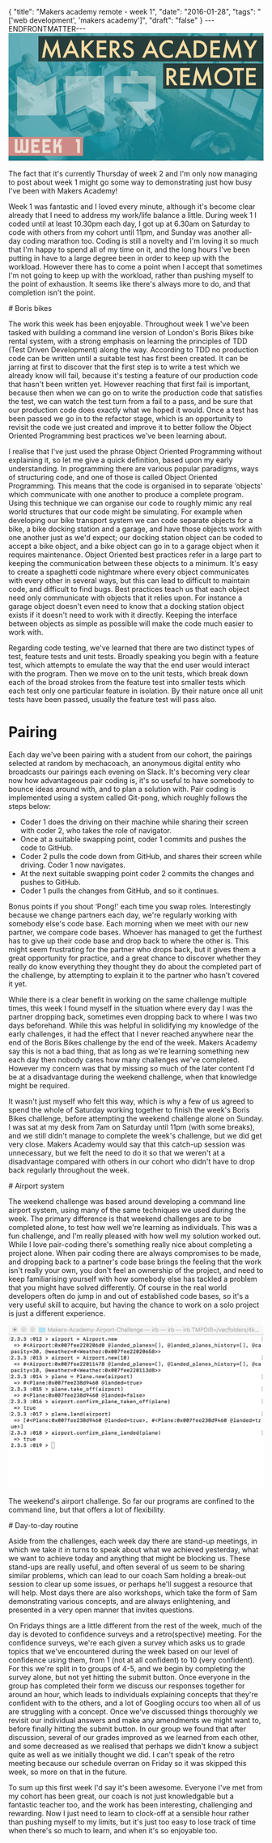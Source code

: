 {
  "title": "Makers academy remote - week 1",
  "date": "2016-01-28",
  "tags": "['web development', 'makers academy']",
  "draft": "false"
}
---ENDFRONTMATTER---
![Makers Academy remote week 1](media/makers-academy-remote-week-1-header.png "Makers Academy remote week 1")

The fact that it's currently Thursday of week 2 and I'm only now managing to post about week 1 might go some way to demonstrating just how busy I've been with Makers Academy!

Week 1 was fantastic and I loved every minute, although it's become clear already that I need to address my work/life balance a little. During week 1 I coded until at least 10.30pm each day, I got up at 6.30am on Saturday to code with others from my cohort until 11pm, and Sunday was another all-day coding marathon too. Coding is still a novelty and I'm loving it so much that I'm happy to spend all of my time on it, and the long hours I've been putting in have to a large degree been in order to keep up with the workload. However there has to come a point when I accept that sometimes I'm not going to keep up with the workload, rather than pushing myself to the point of exhaustion. It seems like there's always more to do, and that completion isn't the point.

# Boris bikes

The work this week has been enjoyable. Throughout week 1 we've been tasked with building a command line version of London's Boris Bikes bike rental system, with a strong emphasis on learning the principles of TDD (Test Driven Development) along the way. According to TDD no production code can be written until a suitable test has first been created. It can be jarring at first to discover that the first step is to write a test which we already know will fail, because it's testing a feature of our production code that hasn't been written yet. However reaching that first fail is important, because then when we can go on to write the production code that satisfies the test, we can watch the test turn from a fail to a pass, and be sure that our production code does exactly what we hoped it would. Once a test has been passed we go in to the refactor stage, which is an opportunity to revisit the code we just created and improve it to better follow the Object Oriented Programming best practices we've been learning about.

I realise that I've just used the phrase Object Oriented Programming without explaining it, so let me give a quick definition, based upon my early understanding. In programming there are various popular paradigms, ways of structuring code, and one of those is called Object Oriented Programming. This means that the code is organised in to separate ‘objects' which communicate with one another to produce a complete program. Using this technique we can organise our code to roughly mimic any real world structures that our code might be simulating. For example when developing our bike transport system we can code separate objects for a bike, a bike docking station and a garage, and have those objects work with one another just as we'd expect; our docking station object can be coded to accept a bike object, and a bike object can go in to a garage object when it requires maintenance. Object Oriented best practices refer in a large part to keeping the communication between these objects to a minimum. It's easy to create a spaghetti code nightmare where every object communicates with every other in several ways, but this can lead to difficult to maintain code, and difficult to find bugs. Best practices teach us that each object need only communicate with objects that it relies upon. For instance a garage object doesn't even need to know that a docking station object exists if it doesn't need to work with it directly. Keeping the interface between objects as simple as possible will make the code much easier to work with.

Regarding code testing, we've learned that there are two distinct types of test, feature tests and unit tests. Broadly speaking you begin with a feature test, which attempts to emulate the way that the end user would interact with the program. Then we move on to the unit tests, which break down each of the broad strokes from the feature test into smaller tests which each test only one particular feature in isolation. By their nature once all unit tests have been passed, usually the feature test will pass also.

# Pairing

Each day we've been pairing with a student from our cohort, the pairings selected at random by mechacoach, an anonymous digital entity who broadcasts our pairings each evening on Slack. It's becoming very clear now how advantageous pair coding is, it's so useful to have somebody to bounce ideas around with, and to plan a solution with. Pair coding is implemented using a system called Git-pong, which roughly follows the steps below:

- Coder 1 does the driving on their machine while sharing their screen with coder 2, who takes the role of navigator.
- Once at a suitable swapping point, coder 1 commits and pushes the code to GitHub.
- Coder 2 pulls the code down from GitHub, and shares their screen while driving. Coder 1 now navigates.
- At the next suitable swapping point coder 2 commits the changes and pushes to GitHub.
- Coder 1 pulls the changes from GitHub, and so it continues.

Bonus points if you shout ‘Pong!' each time you swap roles. Interestingly because we change partners each day, we're regularly working with somebody else's code base. Each morning when we meet with our new partner, we compare code bases. Whoever has managed to get the furthest has to give up their code base and drop back to where the other is. This might seem frustrating for the partner who drops back, but it gives them a great opportunity for practice, and a great chance to discover whether they really do know everything they thought they do about the completed part of the challenge, by attempting to explain it to the partner who hasn't covered it yet.

While there is a clear benefit in working on the same challenge multiple times, this week I found myself in the situation where every day I was the partner dropping back, sometimes even dropping back to where I was two days beforehand. While this was helpful in solidifying my knowledge of the early challenges, it had the effect that I never reached anywhere near the end of the Boris Bikes challenge by the end of the week. Makers Academy say this is not a bad thing, that as long as we're learning something new each day then nobody cares how many challenges we've completed. However my concern was that by missing so much of the later content I'd be at a disadvantage during the weekend challenge, when that knowledge might be required.

It wasn't just myself who felt this way, which is why a few of us agreed to spend the whole of Saturday working together to finish the week's Boris Bikes challenge, before attempting the weekend challenge alone on Sunday. I was sat at my desk from 7am on Saturday until 11pm (with some breaks), and we still didn't manage to complete the week's challenge, but we did get very close. Makers Academy would say that this catch-up session was unnecessary, but we felt the need to do it so that we weren't at a disadvantage compared with others in our cohort who didn't have to drop back regularly throughout the week.

# Airport system

The weekend challenge was based around developing a command line airport system, using many of the same techniques we used during the week. The primary difference is that weekend challenges are to be completed alone, to test how well we're learning as individuals. This was a fun challenge, and I'm really pleased with how well my solution worked out. While I love pair-coding there's something really nice about completing a project alone. When pair coding there are always compromises to be made, and dropping back to a partner's code base brings the feeling that the work isn't really your own, you don't feel an ownership of the project, and need to keep familiarising yourself with how somebody else has tackled a problem that you might have solved differently. Of course in the real world developers often do jump in and out of established code bases, so it's a very useful skill to acquire, but having the chance to work on a solo project is just a different experience.

![Makers Academy remote week 1 airport challenge](media/makers-academy-remote-week-1-airport-challenge.png "Makers Academy remote week 1 airport challenge")

<p class="image-caption">The weekend's airport challenge. So far our programs are confined to the command line, but that offers a lot of flexibility.</p>

# Day-to-day routine

Aside from the challenges, each week day there are stand-up meetings, in which we take it in turns to speak about what we achieved yesterday, what we want to achieve today and anything that might be blocking us. These stand-ups are really useful, and often several of us seem to be sharing similar problems, which can lead to our coach Sam holding a break-out session to clear up some issues, or perhaps he'll suggest a resource that will help. Most days there are also workshops, which take the form of Sam demonstrating various concepts, and are always enlightening, and presented in a very open manner that invites questions.

On Fridays things are a little different from the rest of the week, much of the day is devoted to confidence surveys and a retro(spective) meeting. For the confidence surveys, we're each given a survey which asks us to grade topics that we've encountered during the week based on our level of confidence using them, from 1 (not at all confident) to 10 (very confident). For this we're split in to groups of 4-5, and we begin by completing the survey alone, but not yet hitting the submit button. Once everyone in the group has completed their form we discuss our responses together for around an hour, which leads to individuals explaining concepts that they're confident with to the others, and a lot of Googling occurs too when all of us are struggling with a concept. Once we've discussed things thoroughly we revisit our individual answers and make any amendments we might want to, before finally hitting the submit button. In our group we found that after discussion, several of our grades improved as we learned from each other, and some decreased as we realised that perhaps we didn't know a subject quite as well as we initially thought we did. I can't speak of the retro meeting because our schedule overran on Friday so it was skipped this week, so more on that in the future.

To sum up this first week I'd say it's been awesome. Everyone I've met from my cohort has been great, our coach is not just knowledgable but a fantastic teacher too, and the work has been interesting, challenging and rewarding. Now I just need to learn to clock-off at a sensible hour rather than pushing myself to my limits, but it's just too easy to lose track of time when there's so much to learn, and when it's so enjoyable too.